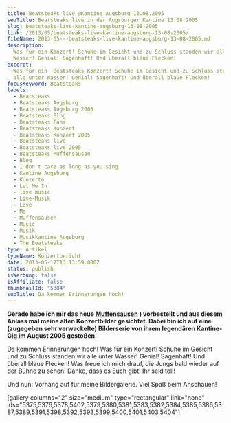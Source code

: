 ```yaml
---
title: Beatsteaks live @Kantine Augsburg 13.08.2005
seoTitle: Beatsteaks live in der Augsburger Kantine 13.08.2005
slug: beatsteaks-live-kantine-augsburg-13-08-2005
link: /2013/05/beatsteaks-live-kantine-augsburg-13-08-2005/
fileName: 2013-05---beatsteaks-live-kantine-augsburg-13-08-2005.md
description:
  Was für ein Konzert! Schuhe im Gesicht und zu Schluss standen wir alle unter
  Wasser! Genial! Sagenhaft! Und überall blaue Flecken!
excerpt:
  Was für ein  Beatsteaks Konzert! Schuhe im Gesicht und zu Schluss standen wir
  alle unter Wasser! Genial! Sagenhaft! Und überall blaue Flecken!
focusKeyword: Beatsteaks
labels:
  - Beatsteaks
  - Beatsteaks Augsburg
  - Beatsteaks Augsburg 2005
  - Beatsteaks Blog
  - Beatsteaks Fans
  - Beatsteaks Konzert
  - Beatsteaks Konzert 2005
  - Beatsteaks live
  - Beatsteaks live 2005
  - Beatsteaks Muffensausen
  - Blog
  - I don't care as long as you sing
  - Kantine Augsburg
  - Konzerte
  - Let Me In
  - live music
  - Live-Musik
  - Love
  - Me
  - Muffensausen
  - Music
  - Musik
  - Musikkantine Augsburg
  - The Beatsteaks
type: Artikel
typeName: Konzertbericht
date: 2013-05-17T13:13:59.000Z
status: publish
isWerbung: false
isAffiliate: false
thumbnailId: "5384"
subTitle: Da kommen Erinnerungen hoch!
---
```


<strong>Gerade habe ich mir das neue [Muffensausen](http://beatsteaks.com) )
vorbestellt und aus diesem Anlass mal meine alten Konzertbilder gesichtet. Dabei
bin ich auf eine (zugegeben sehr verwackelte) Bilderserie von ihrem legendären
Kantine-Gig im August 2005 gestoßen. </strong>

Da kommen Erinnerungen hoch! Was für ein Konzert! Schuhe im Gesicht und zu
Schluss standen wir alle unter Wasser! Genial! Sagenhaft! Und überall blaue
Flecken! Was freue ich mich drauf, die Jungs bald wieder auf der Bühne zu sehen!
Danke, dass es Euch gibt! Ihr seid toll!

Und nun: Vorhang auf für meine Bildergalerie. Viel Spaß beim Anschauen!

[gallery columns="2" size="medium" type="rectangular" link="none"
ids="5375,5376,5378,5402,5379,5380,5381,5383,5382,5384,5385,5386,5387,5389,5391,5398,5392,5393,5399,5400,5401,5403,5404"]
